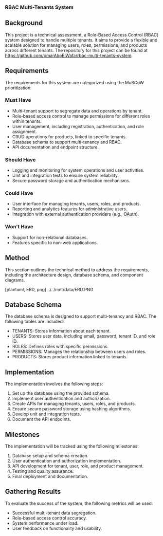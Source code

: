 ### RBAC Multi-Tenants System

## Background

This project is a technical assessment, a Role-Based Access Control (RBAC) system designed to handle multiple tenants. It aims to provide a flexible and scalable solution for managing users, roles, permissions, and products across different tenants. The repository for this project can be found at https://github.com/omarAboElWafa/rbac-multi-tenants-system.

## Requirements

The requirements for this system are categorized using the MoSCoW prioritization:

### Must Have

- Multi-tenant support to segregate data and operations by tenant.
- Role-based access control to manage permissions for different roles within tenants.
- User management, including registration, authentication, and role assignment.
- CRUD operations for products, linked to specific tenants.
- Database schema to support multi-tenancy and RBAC.
- API documentation and endpoint structure.

### Should Have

- Logging and monitoring for system operations and user activities.
- Unit and integration tests to ensure system reliability.
- Secure password storage and authentication mechanisms.

### Could Have

- User interface for managing tenants, users, roles, and products.
- Reporting and analytics features for administrative users.
- Integration with external authentication providers (e.g., OAuth).

### Won't Have

- Support for non-relational databases.
- Features specific to non-web applications.

## Method

This section outlines the technical method to address the requirements, including the architecture design, database schema, and component diagrams.

[plantuml, ERD, png]
../../mnt/data/ERD.PNG

## Database Schema

The database schema is designed to support multi-tenancy and RBAC. The following tables are included:

- TENANTS: Stores information about each tenant.
- USERS: Stores user data, including email, password, tenant ID, and role ID.
- ROLES: Defines roles with specific permissions.
- PERMISSIONS: Manages the relationship between users and roles.
- PRODUCTS: Stores product information linked to tenants.

## Implementation

The implementation involves the following steps:

1. Set up the database using the provided schema.
2. Implement user authentication and authorization.
3. Create APIs for managing tenants, users, roles, and products.
4. Ensure secure password storage using hashing algorithms.
5. Develop unit and integration tests.
6. Document the API endpoints.

## Milestones

The implementation will be tracked using the following milestones:

1. Database setup and schema creation.
2. User authentication and authorization implementation.
3. API development for tenant, user, role, and product management.
4. Testing and quality assurance.
5. Final deployment and documentation.

## Gathering Results

To evaluate the success of the system, the following metrics will be used:

- Successful multi-tenant data segregation.
- Role-based access control accuracy.
- System performance under load.
- User feedback on functionality and usability.
